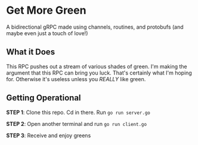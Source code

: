 # Get More Green 

A bidirectional gRPC made using channels, routines, and protobufs (and maybe even just a touch of love!) 

## What it Does

This RPC pushes out a stream of various shades of green. I'm making the argument that this RPC can bring you luck. That's certainly what I'm hoping for. Otherwise it's useless unless you _REALLY_ like green. 

## Getting Operational

**STEP 1**: Clone this repo. Cd in there. Run `go run server.go`

**STEP 2**: Open another terminal and run `go run client.go`

**STEP 3**: Receive and enjoy greens